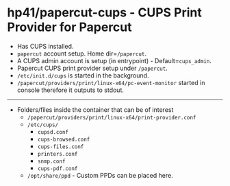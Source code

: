 # hp41/papercut-cups - CUPS Print Provider for Papercut

- Has CUPS installed.
- `papercut` account setup. Home dir=`/papercut`.
- A CUPS admin account is setup (in entrypoint) - Default=`cups_admin`.
- Papercut CUPS print provider setup under `/papercut`.
- `/etc/init.d/cups` is started in the background.
- `/papercut/providers/print/linux-x64/pc-event-monitor` started in console therefore it outputs to stdout.

---------

- Folders/files inside the container that can be of interest
    - `/papercut/providers/print/linux-x64/print-provider.conf`
    - `/etc/cups/`
        - `cupsd.conf`
        - `cups-browsed.conf`
        - `cups-files.conf`
        - `printers.conf`
        - `snmp.conf`
        - `cups-pdf.conf`
    - `/opt/share/ppd` - Custom PPDs can be placed here.